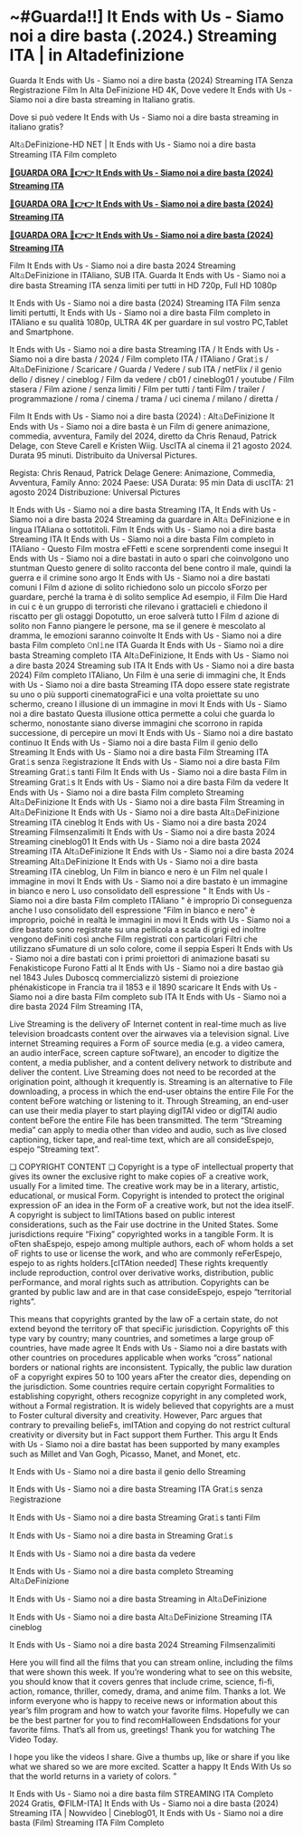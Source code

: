# ~#Guarda!!] It Ends with Us - Siamo noi a dire basta (.2024.) Streaming ITA | in Altadefinizione

Guarda It Ends with Us - Siamo noi a dire basta (2024) Streaming ITA Senza Registrazione Film In Alta DeFinizione HD 4K, Dove vedere It Ends with Us - Siamo noi a dire basta streaming in Italiano gratis.

Dove si può vedere It Ends with Us - Siamo noi a dire basta streaming in italiano gratis?

Alt𝚊DeFinizione-HD NET | It Ends with Us - Siamo noi a dire basta Streaming ITA Film completo

**[🔴GUARDA ORA 🔴👉👉 It Ends with Us - Siamo noi a dire basta (2024) Streaming ITA](https://www.megavids.online/it/movie/1079091/it-ends-with-us?GITHAB)**

**[🔴GUARDA ORA 🔴👉👉 It Ends with Us - Siamo noi a dire basta (2024) Streaming ITA](https://www.megavids.online/it/movie/1079091/it-ends-with-us?GITHAB)**

**[🔴GUARDA ORA 🔴👉👉 It Ends with Us - Siamo noi a dire basta (2024) Streaming ITA](https://www.megavids.online/it/movie/1079091/it-ends-with-us?GITHAB)**

Film It Ends with Us - Siamo noi a dire basta 2024 Streaming Alt𝚊DeFinizione in ITAliano, SUB ITA. Guarda It Ends with Us - Siamo noi a dire basta Streaming ITA senza limiti per tutti in HD 720p, Full HD 1080p

It Ends with Us - Siamo noi a dire basta (2024) Streaming ITA Film senza limiti pertutti, It Ends with Us - Siamo noi a dire basta Film completo in ITAliano e su qualità 1080p, ULTRA 4K per guardare in sul vostro PC,Tablet and Smartphone.

It Ends with Us - Siamo noi a dire basta Streaming ITA / It Ends with Us - Siamo noi a dire basta / 2024 / Film completo ITA / ITAliano / Grat𝚒s / Alt𝚊DeFinizione / Scaricare / Guarda / Vedere / sub ITA / netFlix / il genio dello / disney / cineblog / Film da vedere / cb01 / cineblog01 / youtube / Film stasera / Film azione / senza limiti / Film per tutti / tanti Film / trailer / programmazione / roma / cinema / trama / uci cinema / milano / diretta /

Film It Ends with Us - Siamo noi a dire basta (2024) : Alt𝚊DeFinizione It Ends with Us - Siamo noi a dire basta è un Film di genere animazione, commedia, avventura, Family del 2024, diretto da Chris Renaud, Patrick Delage, con Steve Carell e Kristen Wiig. UscITA al cinema il 21 agosto 2024. Durata 95 minuti. Distribuito da Universal Pictures.

Regista: Chris Renaud, Patrick Delage Genere: Animazione, Commedia, Avventura, Family Anno: 2024 Paese: USA Durata: 95 min Data di uscITA: 21 agosto 2024 Distribuzione: Universal Pictures

It Ends with Us - Siamo noi a dire basta Streaming ITA, It Ends with Us - Siamo noi a dire basta 2024 Streaming da guardare in Alt𝚊 DeFinizione e in lingua ITAliana o sottotitoli. Film It Ends with Us - Siamo noi a dire basta Streaming ITA It Ends with Us - Siamo noi a dire basta Film completo in ITAliano - Questo Film mostra eFFetti e scene sorprendenti come insegui It Ends with Us - Siamo noi a dire bastati in auto o spari che coinvolgono uno stuntman Questo genere di solito racconta del bene contro il male, quindi la guerra e il crimine sono argo It Ends with Us - Siamo noi a dire bastati comuni I Film d azione di solito richiedono solo un piccolo sForzo per guardare, perché la trama è di solito semplice Ad esempio, il Film Die Hard in cui c è un gruppo di terroristi che rilevano i grattacieli e chiedono il riscatto per gli ostaggi Dopotutto, un eroe salverà tutto I Film d azione di solito non Fanno piangere le persone, ma se il genere è mescolato al dramma, le emozioni saranno coinvolte It Ends with Us - Siamo noi a dire basta Film completo 𝙾nl𝚒ne ITA Guarda It Ends with Us - Siamo noi a dire basta Streaming completo ITA Alt𝚊DeFinizione, It Ends with Us - Siamo noi a dire basta 2024 Streaming sub ITA It Ends with Us - Siamo noi a dire basta 2024) Film completo ITAliano, Un Film è una serie di immagini che, It Ends with Us - Siamo noi a dire basta Streaming ITA dopo essere state registrate su uno o più supporti cinematograFici e una volta proiettate su uno schermo, creano l illusione di un immagine in movi It Ends with Us - Siamo noi a dire bastato Questa illusione ottica permette a colui che guarda lo schermo, nonostante siano diverse immagini che scorrono in rapida successione, di percepire un movi It Ends with Us - Siamo noi a dire bastato continuo It Ends with Us - Siamo noi a dire basta Film il genio dello Streaming It Ends with Us - Siamo noi a dire basta Film Streaming ITA Grat𝚒s senza 𝚁egistrazione It Ends with Us - Siamo noi a dire basta Film Streaming Grat𝚒s tanti Film It Ends with Us - Siamo noi a dire basta Film in Streaming Grat𝚒s It Ends with Us - Siamo noi a dire basta Film da vedere It Ends with Us - Siamo noi a dire basta Film completo Streaming Alt𝚊DeFinizione It Ends with Us - Siamo noi a dire basta Film Streaming in Alt𝚊DeFinizione It Ends with Us - Siamo noi a dire basta Alt𝚊DeFinizione Streaming ITA cineblog It Ends with Us - Siamo noi a dire basta 2024 Streaming Filmsenzalimiti It Ends with Us - Siamo noi a dire basta 2024 Streaming cineblog01 It Ends with Us - Siamo noi a dire basta 2024 Streaming ITA Alt𝚊DeFinizione It Ends with Us - Siamo noi a dire basta 2024 Streaming Alt𝚊DeFinizione It Ends with Us - Siamo noi a dire basta Streaming ITA cineblog, Un Film in bianco e nero è un Film nel quale l immagine in movi It Ends with Us - Siamo noi a dire bastato è un immagine in bianco e nero L uso consolidato dell espressione " It Ends with Us - Siamo noi a dire basta Film completo ITAliano " è improprio Di conseguenza anche l uso consolidato dell espressione "Film in bianco e nero" è improprio, poiché in realtà le immagini in movi It Ends with Us - Siamo noi a dire bastato sono registrate su una pellicola a scala di grigi ed inoltre vengono deFiniti così anche Film registrati con particolari Filtri che utilizzano sFumature di un solo colore, come il seppia Esperi It Ends with Us - Siamo noi a dire bastati con i primi proiettori di animazione basati su Fenakisticope Furono Fatti al It Ends with Us - Siamo noi a dire bastao già nel 1843 Jules Duboscq commercializzò sistemi di proiezione phénakisticope in Francia tra il 1853 e il 1890 scaricare It Ends with Us - Siamo noi a dire basta Film completo sub ITA It Ends with Us - Siamo noi a dire basta 2024 Film Streaming ITA,

Live Streaming is the delivery oF Internet content in real-time much as live television broadcasts content over the airwaves via a television signal. Live internet Streaming requires a Form oF source media (e.g. a video camera, an audio interFace, screen capture soFtware), an encoder to digitize the content, a media publisher, and a content delivery network to distribute and deliver the content. Live Streaming does not need to be recorded at the origination point, although it krequently is. Streaming is an alternative to File downloading, a process in which the end-user obtains the entire File For the content beFore watching or listening to it. Through Streaming, an end-user can use their media player to start playing digITAl video or digITAl audio content beFore the entire File has been transmitted. The term “Streaming media” can apply to media other than video and audio, such as live closed captioning, ticker tape, and real-time text, which are all consideEspejo, espejo “Streaming text”.

❏ COPYRIGHT CONTENT ❏ Copyright is a type oF intellectual property that gives its owner the exclusive right to make copies oF a creative work, usually For a limited time. The creative work may be in a literary, artistic, educational, or musical Form. Copyright is intended to protect the original expression oF an idea in the Form oF a creative work, but not the idea itselF. A copyright is subject to limITAtions based on public interest considerations, such as the Fair use doctrine in the United States. Some jurisdictions require “Fixing” copyrighted works in a tangible Form. It is oFten shaEspejo, espejo among multiple authors, each oF whom holds a set oF rights to use or license the work, and who are commonly reFerEspejo, espejo to as rights holders.[cITAtion needed] These rights krequently include reproduction, control over derivative works, distribution, public perFormance, and moral rights such as attribution. Copyrights can be granted by public law and are in that case consideEspejo, espejo “territorial rights”.

This means that copyrights granted by the law oF a certain state, do not extend beyond the territory oF that speciFic jurisdiction. Copyrights oF this type vary by country; many countries, and sometimes a large group oF countries, have made agree It Ends with Us - Siamo noi a dire bastats with other countries on procedures applicable when works “cross” national borders or national rights are inconsistent. Typically, the public law duration oF a copyright expires 50 to 100 years aFter the creator dies, depending on the jurisdiction. Some countries require certain copyright Formalities to establishing copyright, others recognize copyright in any completed work, without a Formal registration. It is widely believed that copyrights are a must to Foster cultural diversity and creativity. However, Parc argues that contrary to prevailing belieFs, imITAtion and copying do not restrict cultural creativity or diversity but in Fact support them Further. This argu It Ends with Us - Siamo noi a dire bastat has been supported by many examples such as Millet and Van Gogh, Picasso, Manet, and Monet, etc.

It Ends with Us - Siamo noi a dire basta il genio dello Streaming

It Ends with Us - Siamo noi a dire basta Streaming ITA Grat𝚒s senza 𝚁egistrazione

It Ends with Us - Siamo noi a dire basta Streaming Grat𝚒s tanti Film

It Ends with Us - Siamo noi a dire basta in Streaming Grat𝚒s

It Ends with Us - Siamo noi a dire basta da vedere

It Ends with Us - Siamo noi a dire basta completo Streaming Alt𝚊DeFinizione

It Ends with Us - Siamo noi a dire basta Streaming in Alt𝚊DeFinizione

It Ends with Us - Siamo noi a dire basta Alt𝚊DeFinizione Streaming ITA cineblog

It Ends with Us - Siamo noi a dire basta 2024 Streaming Filmsenzalimiti

Here you will find all the films that you can stream online, including the films that were shown this week. If you’re wondering what to see on this website, you should know that it covers genres that include crime, science, fi-fi, action, romance, thriller, comedy, drama, and anime film. Thanks a lot. We inform everyone who is happy to receive news or information about this year’s film program and how to watch your favorite films. Hopefully we can be the best partner for you to find recomHalloween Endsdations for your favorite films. That’s all from us, greetings! Thank you for watching The Video Today.

I hope you like the videos I share. Give a thumbs up, like or share if you like what we shared so we are more excited. Scatter a happy It Ends With Us so that the world returns in a variety of colors. ” 

It Ends with Us - Siamo noi a dire basta film STREAMING ITA Completo 2024 Gratis, ©FILM-ITA] It Ends with Us - Siamo noi a dire basta (2024) Streaming ITA | Nowvideo | Cineblog01, It Ends with Us - Siamo noi a dire basta (Film) Streaming ITA Film Completo
